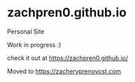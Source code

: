 # zachpren0.github.io
Personal Site

Work in progress :)

check it out at https://zachpren0.github.io/


Moved to https://zacheryprenovost.com

